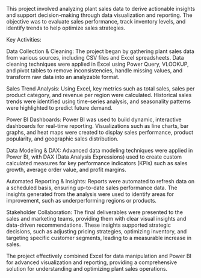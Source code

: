 This project involved analyzing plant sales data to derive actionable insights and support decision-making through data visualization and reporting. The objective was to evaluate sales performance, track inventory levels, and identify trends to help optimize sales strategies.

Key Activities:

Data Collection & Cleaning: The project began by gathering plant sales data from various sources, including CSV files and Excel spreadsheets. Data cleaning techniques were applied in Excel using Power Query, VLOOKUP, and pivot tables to remove inconsistencies, handle missing values, and transform raw data into an analyzable format.

Sales Trend Analysis: Using Excel, key metrics such as total sales, sales per product category, and revenue per region were calculated. Historical sales trends were identified using time-series analysis, and seasonality patterns were highlighted to predict future demand.

Power BI Dashboards: Power BI was used to build dynamic, interactive dashboards for real-time reporting. Visualizations such as line charts, bar graphs, and heat maps were created to display sales performance, product popularity, and geographic sales distribution.

Data Modeling & DAX: Advanced data modeling techniques were applied in Power BI, with DAX (Data Analysis Expressions) used to create custom calculated measures for key performance indicators (KPIs) such as sales growth, average order value, and profit margins.

Automated Reporting & Insights: Reports were automated to refresh data on a scheduled basis, ensuring up-to-date sales performance data. The insights generated from the analysis were used to identify areas for improvement, such as underperforming regions or products.

Stakeholder Collaboration: The final deliverables were presented to the sales and marketing teams, providing them with clear visual insights and data-driven recommendations. These insights supported strategic decisions, such as adjusting pricing strategies, optimizing inventory, and targeting specific customer segments, leading to a measurable increase in sales.

The project effectively combined Excel for data manipulation and Power BI for advanced visualization and reporting, providing a comprehensive solution for understanding and optimizing plant sales operations.
